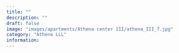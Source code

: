 ```yaml
---
title: ""
description: ""
draft: false
image: "images/apartments/Athena center III/athena_III_7.jpg"
category: "Athena LLL"
information:
---
```

